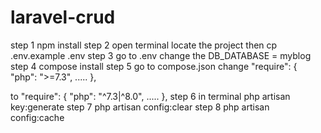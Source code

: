 # laravel-crud
step 1 npm install
step 2 open terminal locate the project then cp .env.example .env
step 3 go to .env change the DB_DATABASE = myblog
step 4 compose install
step 5 go to compose.json
change
"require": {
    "php": ">=7.3",
    .....
},

to 
"require": {
    "php": "^7.3|^8.0",
    .....
},
step 6 in terminal php artisan key:generate
step 7 php artisan config:clear
step 8 php artisan config:cache
